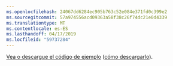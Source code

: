 ```yaml
---
ms.openlocfilehash: 24067dd6284ec905b763c52e084e371fd0c399e2
ms.sourcegitcommit: 57a974556acd09363a58f38c26f74dc21e0d4339
ms.translationtype: MT
ms.contentlocale: es-ES
ms.lasthandoff: 04/17/2019
ms.locfileid: "59737284"
---
```

[Vea o descargue el código de ejemplo](https://github.com/aspnet/Docs/tree/master/aspnetcore/tutorials/grpc/grpc-start/samples/GrpcGreeter) ([cómo descargarlo](xref:index#how-to-download-a-sample)).
